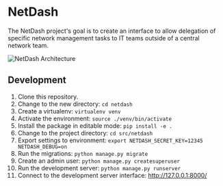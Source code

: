 # NetDash 

The NetDash project's goal is to create an interface to allow delegation of specific network management tasks to IT teams outside of a central network team. 

![NetDash Architecture](https://docs.google.com/drawings/d/e/2PACX-1vQEr6ikrwHVAFtjBPgm5zIL8UZib4GsF8H3KgNbUxm5o9MhwRb_vgnz_gG_bUHd03ORH6RiCo2OFFCj/pub?h=800)

## Development

1. Clone this repository. 
2. Change to the new directory: `cd netdash`
3. Create a virtualenv: `virtualenv venv`
4. Activate the environment: `source ./venv/bin/activate`
5. Install the package in editable mode: `pip install -e .`
6. Change to the project directory: `cd src/netdash`
7. Export settings to environment: `export NETDASH_SECRET_KEY=12345 NETDASH_DEBUG=on`
8. Run the migrations: `python manage.py migrate`
9. Create an admin user: `python manage.py createsuperuser`
10. Run the development server: `python manage.py runserver`
11. Connect to the development server interface: <http://127.0.0.1:8000/>

